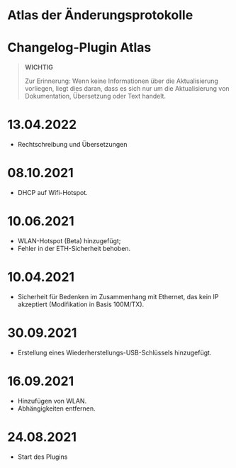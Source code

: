 # Atlas der Änderungsprotokolle

# Changelog-Plugin Atlas

>**WICHTIG**
>
>Zur Erinnerung: Wenn keine Informationen über die Aktualisierung vorliegen, liegt dies daran, dass es sich nur um die Aktualisierung von Dokumentation, Übersetzung oder Text handelt.

# 13.04.2022

- Rechtschreibung und Übersetzungen

# 08.10.2021

- DHCP auf Wifi-Hotspot.

# 10.06.2021

- WLAN-Hotspot (Beta) hinzugefügt;
- Fehler in der ETH-Sicherheit behoben.

# 10.04.2021

- Sicherheit für Bedenken im Zusammenhang mit Ethernet, das kein IP akzeptiert (Modifikation in Basis 100M/TX).

# 30.09.2021

- Erstellung eines Wiederherstellungs-USB-Schlüssels hinzugefügt.

# 16.09.2021

- Hinzufügen von WLAN.
- Abhängigkeiten entfernen.

# 24.08.2021

- Start des Plugins
